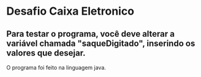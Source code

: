 # Desafio Caixa Eletronico

## Para testar o programa, você deve alterar a variável chamada "saqueDigitado", inserindo os valores que desejar.
O programa foi feito na linguagem java.
